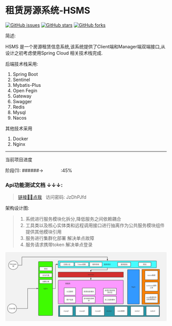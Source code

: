 # 租赁房源系统-HSMS
[![GitHub issues](https://img.shields.io/github/issues/ggcodec/hsms)](https://github.com/ggcodec/hsms/issues)
[![GitHub stars](https://img.shields.io/github/stars/ggcodec/hsms)](https://github.com/ggcodec/hsms/stargazers)
[![GitHub forks](https://img.shields.io/github/forks/ggcodec/hsms)](https://github.com/ggcodec/hsms/network)

简述: 

HSMS 是一个房源租赁信息系统,该系统提供了Client端和Manager端双端接口,从设计之初考虑使用Spring Cloud 相关技术栈完成.

<div class="box">

后端技术栈采用:
1. Spring Boot
2. Sentinel
3. Mybatis-Plus
4. Open Fegin
5. Gateway
6. Swagger
7. Redis
8. Mysql
9. Nacos

其他技术采用
1. Docker
2. Nginx
</div>
<hr>
当前项目进度

阶段(1): ######->&nbsp;&nbsp;&nbsp;&nbsp;&nbsp;&nbsp;&nbsp;&nbsp;&nbsp;&nbsp;&nbsp;&nbsp;&nbsp;&nbsp;:45%

###  Api功能测试文档 ↓↓↓: 

> [链接✋🏻点我](https://www.apifox.cn/apidoc/shared-e74f2ba1-43d4-429e-87a6-c435864e6c26) &nbsp;&nbsp;访问密码:   JzDhPJfd 


架构设计图:
> 1. 系统进行服务模块化拆分,降低服务之间依赖耦合
> 2. 工具类以及核心实体类和远程调用接口进行抽离作为公共服务模块组件提供其他模块引用
> 3. 服务进行集群化部署 解决单点故障
> 4. 服务请求携带token 解决单点登录
<img src="images/img.png">
